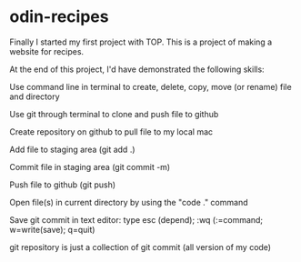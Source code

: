 # odin-recipes
Finally I started my first project with TOP. This is a project of making a website for recipes.

At the end of this project, I'd have demonstrated the following skills:

Use command line in terminal to create, delete, copy, move (or rename) file and directory

Use git through terminal to clone and push file to github

Create repository on github to pull file to my local mac

Add file to staging area (git add .)

Commit file in staging area (git commit -m)

Push file to github (git push)

Open file(s) in current directory by using the "code ." command

Save git commit in text editor: type esc (depend); :wq (:=command; w=write(save); q=quit)

git repository is just a collection of git commit (all version of my code)
